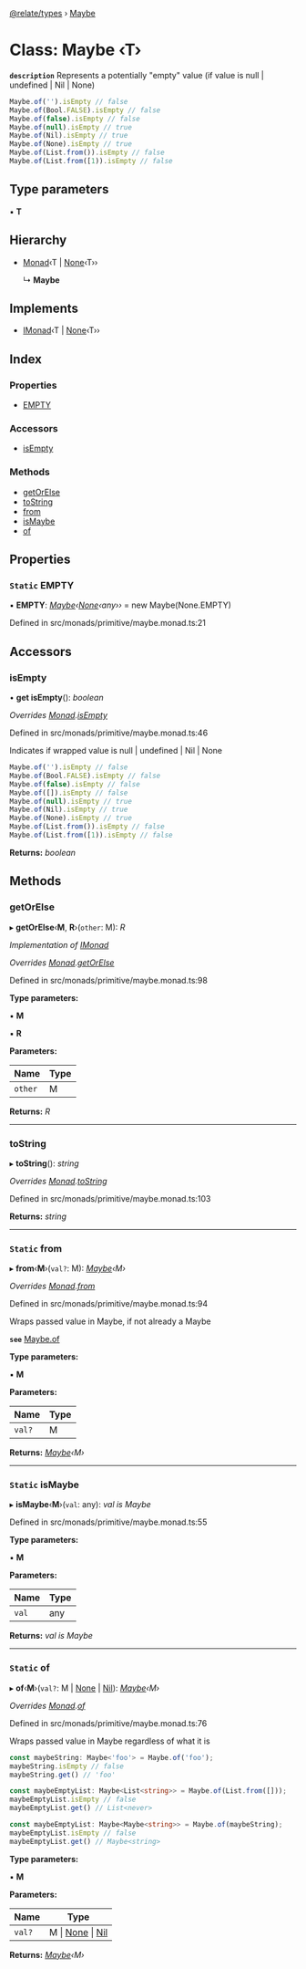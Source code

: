 [@relate/types](../README.md) › [Maybe](maybe.md)

# Class: Maybe ‹**T**›

**`description`** 
Represents a potentially "empty" value (if value is null | undefined | Nil | None)
```ts
Maybe.of('').isEmpty // false
Maybe.of(Bool.FALSE).isEmpty // false
Maybe.of(false).isEmpty // false
Maybe.of(null).isEmpty // true
Maybe.of(Nil).isEmpty // true
Maybe.of(None).isEmpty // true
Maybe.of(List.from()).isEmpty // false
Maybe.of(List.from([1)).isEmpty // false
```

## Type parameters

▪ **T**

## Hierarchy

* [Monad](monad.md)‹T | [None](none.md)‹T››

  ↳ **Maybe**

## Implements

* [IMonad](../interfaces/imonad.md)‹T | [None](none.md)‹T››

## Index

### Properties

* [EMPTY](maybe.md#static-empty)

### Accessors

* [isEmpty](maybe.md#isempty)

### Methods

* [getOrElse](maybe.md#getorelse)
* [toString](maybe.md#tostring)
* [from](maybe.md#static-from)
* [isMaybe](maybe.md#static-ismaybe)
* [of](maybe.md#static-of)

## Properties

### `Static` EMPTY

▪ **EMPTY**: *[Maybe](maybe.md)‹[None](none.md)‹any››* = new Maybe(None.EMPTY)

Defined in src/monads/primitive/maybe.monad.ts:21

## Accessors

###  isEmpty

• **get isEmpty**(): *boolean*

*Overrides [Monad](monad.md).[isEmpty](monad.md#isempty)*

Defined in src/monads/primitive/maybe.monad.ts:46

Indicates if wrapped value is null | undefined | Nil | None

```ts
Maybe.of('').isEmpty // false
Maybe.of(Bool.FALSE).isEmpty // false
Maybe.of(false).isEmpty // false
Maybe.of([]).isEmpty // false
Maybe.of(null).isEmpty // true
Maybe.of(Nil).isEmpty // true
Maybe.of(None).isEmpty // true
Maybe.of(List.from()).isEmpty // false
Maybe.of(List.from([1)).isEmpty // false
```

**Returns:** *boolean*

## Methods

###  getOrElse

▸ **getOrElse**‹**M**, **R**›(`other`: M): *R*

*Implementation of [IMonad](../interfaces/imonad.md)*

*Overrides [Monad](monad.md).[getOrElse](monad.md#getorelse)*

Defined in src/monads/primitive/maybe.monad.ts:98

**Type parameters:**

▪ **M**

▪ **R**

**Parameters:**

Name | Type |
------ | ------ |
`other` | M |

**Returns:** *R*

___

###  toString

▸ **toString**(): *string*

*Overrides [Monad](monad.md).[toString](monad.md#tostring)*

Defined in src/monads/primitive/maybe.monad.ts:103

**Returns:** *string*

___

### `Static` from

▸ **from**‹**M**›(`val?`: M): *[Maybe](maybe.md)‹M›*

*Overrides [Monad](monad.md).[from](monad.md#static-from)*

Defined in src/monads/primitive/maybe.monad.ts:94

Wraps passed value in Maybe, if not already a Maybe

**`see`** [Maybe.of](maybe.md#static-of)

**Type parameters:**

▪ **M**

**Parameters:**

Name | Type |
------ | ------ |
`val?` | M |

**Returns:** *[Maybe](maybe.md)‹M›*

___

### `Static` isMaybe

▸ **isMaybe**‹**M**›(`val`: any): *val is Maybe<M>*

Defined in src/monads/primitive/maybe.monad.ts:55

**Type parameters:**

▪ **M**

**Parameters:**

Name | Type |
------ | ------ |
`val` | any |

**Returns:** *val is Maybe<M>*

___

### `Static` of

▸ **of**‹**M**›(`val?`: M | [None](none.md) | [Nil](nil.md)): *[Maybe](maybe.md)‹M›*

*Overrides [Monad](monad.md).[of](monad.md#static-of)*

Defined in src/monads/primitive/maybe.monad.ts:76

Wraps passed value in Maybe regardless of what it is

```ts
const maybeString: Maybe<'foo'> = Maybe.of('foo');
maybeString.isEmpty // false
maybeString.get() // 'foo'

const maybeEmptyList: Maybe<List<string>> = Maybe.of(List.from([]));
maybeEmptyList.isEmpty // false
maybeEmptyList.get() // List<never>

const maybeEmptyList: Maybe<Maybe<string>> = Maybe.of(maybeString);
maybeEmptyList.isEmpty // false
maybeEmptyList.get() // Maybe<string>
```

**Type parameters:**

▪ **M**

**Parameters:**

Name | Type |
------ | ------ |
`val?` | M &#124; [None](none.md) &#124; [Nil](nil.md) |

**Returns:** *[Maybe](maybe.md)‹M›*

